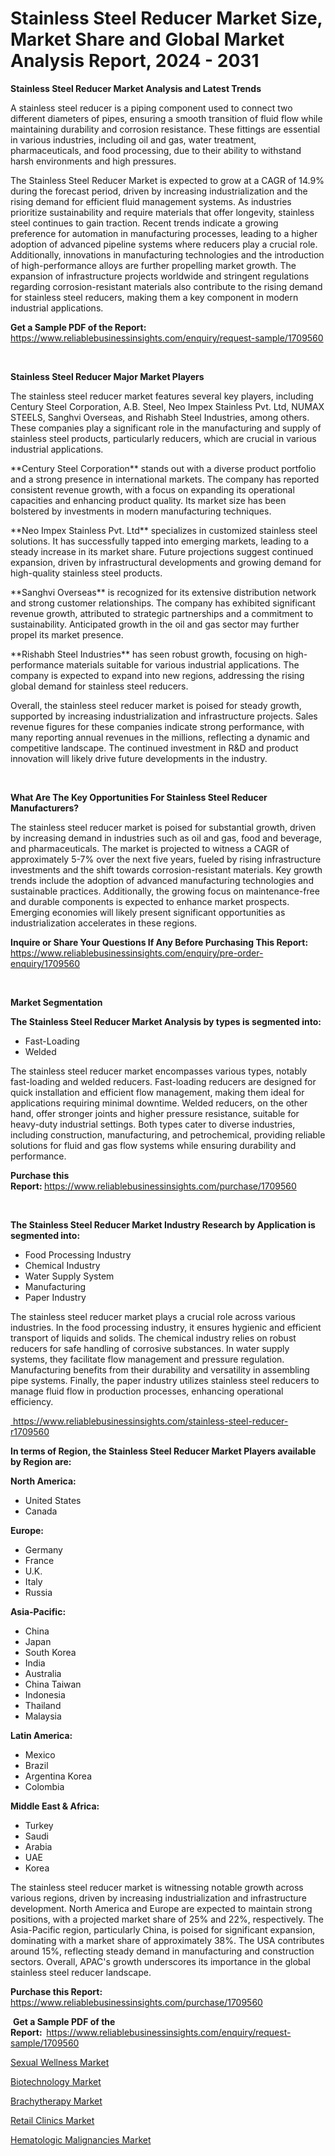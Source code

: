 <p><h1>Stainless Steel Reducer Market Size, Market Share and Global Market Analysis Report, 2024 - 2031</h1></p><p><strong>Stainless Steel Reducer Market Analysis and Latest Trends</strong></p>
<p><p>A stainless steel reducer is a piping component used to connect two different diameters of pipes, ensuring a smooth transition of fluid flow while maintaining durability and corrosion resistance. These fittings are essential in various industries, including oil and gas, water treatment, pharmaceuticals, and food processing, due to their ability to withstand harsh environments and high pressures.</p><p>The Stainless Steel Reducer Market is expected to grow at a CAGR of 14.9% during the forecast period, driven by increasing industrialization and the rising demand for efficient fluid management systems. As industries prioritize sustainability and require materials that offer longevity, stainless steel continues to gain traction. Recent trends indicate a growing preference for automation in manufacturing processes, leading to a higher adoption of advanced pipeline systems where reducers play a crucial role. Additionally, innovations in manufacturing technologies and the introduction of high-performance alloys are further propelling market growth. The expansion of infrastructure projects worldwide and stringent regulations regarding corrosion-resistant materials also contribute to the rising demand for stainless steel reducers, making them a key component in modern industrial applications.</p></p>
<p><strong>Get a Sample PDF of the Report:&nbsp;</strong> <a href="https://www.reliablebusinessinsights.com/enquiry/request-sample/1709560?utm_campaign=1723&utm_medium=2&utm_source=Github&utm_content=ia&utm_term=21102024&utm_id=stainless-steel-reducer">https://www.reliablebusinessinsights.com/enquiry/request-sample/1709560</a></p>
<p>&nbsp;</p>
<p><strong>Stainless Steel Reducer Major Market Players</strong></p>
<p><p>The stainless steel reducer market features several key players, including Century Steel Corporation, A.B. Steel, Neo Impex Stainless Pvt. Ltd, NUMAX STEELS, Sanghvi Overseas, and Rishabh Steel Industries, among others. These companies play a significant role in the manufacturing and supply of stainless steel products, particularly reducers, which are crucial in various industrial applications.</p><p>**Century Steel Corporation** stands out with a diverse product portfolio and a strong presence in international markets. The company has reported consistent revenue growth, with a focus on expanding its operational capacities and enhancing product quality. Its market size has been bolstered by investments in modern manufacturing techniques.</p><p>**Neo Impex Stainless Pvt. Ltd** specializes in customized stainless steel solutions. It has successfully tapped into emerging markets, leading to a steady increase in its market share. Future projections suggest continued expansion, driven by infrastructural developments and growing demand for high-quality stainless steel products.</p><p>**Sanghvi Overseas** is recognized for its extensive distribution network and strong customer relationships. The company has exhibited significant revenue growth, attributed to strategic partnerships and a commitment to sustainability. Anticipated growth in the oil and gas sector may further propel its market presence.</p><p>**Rishabh Steel Industries** has seen robust growth, focusing on high-performance materials suitable for various industrial applications. The company is expected to expand into new regions, addressing the rising global demand for stainless steel reducers.</p><p>Overall, the stainless steel reducer market is poised for steady growth, supported by increasing industrialization and infrastructure projects. Sales revenue figures for these companies indicate strong performance, with many reporting annual revenues in the millions, reflecting a dynamic and competitive landscape. The continued investment in R&D and product innovation will likely drive future developments in the industry.</p></p>
<p>&nbsp;</p>
<p><strong>What Are The Key Opportunities For Stainless Steel Reducer Manufacturers?</strong></p>
<p><p>The stainless steel reducer market is poised for substantial growth, driven by increasing demand in industries such as oil and gas, food and beverage, and pharmaceuticals. The market is projected to witness a CAGR of approximately 5-7% over the next five years, fueled by rising infrastructure investments and the shift towards corrosion-resistant materials. Key growth trends include the adoption of advanced manufacturing technologies and sustainable practices. Additionally, the growing focus on maintenance-free and durable components is expected to enhance market prospects. Emerging economies will likely present significant opportunities as industrialization accelerates in these regions.</p></p>
<p><strong>Inquire or Share Your Questions If Any Before Purchasing This Report:</strong> <a href="https://www.reliablebusinessinsights.com/enquiry/pre-order-enquiry/1709560?utm_campaign=1723&utm_medium=2&utm_source=Github&utm_content=ia&utm_term=21102024&utm_id=stainless-steel-reducer">https://www.reliablebusinessinsights.com/enquiry/pre-order-enquiry/1709560</a></p>
<p>&nbsp;</p>
<p><strong>Market Segmentation</strong></p>
<p><strong>The Stainless Steel Reducer Market Analysis by types is segmented into:</strong></p>
<p><ul><li>Fast-Loading</li><li>Welded</li></ul></p>
<p><p>The stainless steel reducer market encompasses various types, notably fast-loading and welded reducers. Fast-loading reducers are designed for quick installation and efficient flow management, making them ideal for applications requiring minimal downtime. Welded reducers, on the other hand, offer stronger joints and higher pressure resistance, suitable for heavy-duty industrial settings. Both types cater to diverse industries, including construction, manufacturing, and petrochemical, providing reliable solutions for fluid and gas flow systems while ensuring durability and performance.</p></p>
<p><strong>Purchase this Report:&nbsp;</strong><a href="https://www.reliablebusinessinsights.com/purchase/1709560?utm_campaign=1723&utm_medium=2&utm_source=Github&utm_content=ia&utm_term=21102024&utm_id=stainless-steel-reducer">https://www.reliablebusinessinsights.com/purchase/1709560</a></p>
<p>&nbsp;</p>
<p><strong>The Stainless Steel Reducer Market Industry Research by Application is segmented into:</strong></p>
<p><ul><li>Food Processing Industry</li><li>Chemical Industry</li><li>Water Supply System</li><li>Manufacturing</li><li>Paper Industry</li></ul></p>
<p><p>The stainless steel reducer market plays a crucial role across various industries. In the food processing industry, it ensures hygienic and efficient transport of liquids and solids. The chemical industry relies on robust reducers for safe handling of corrosive substances. In water supply systems, they facilitate flow management and pressure regulation. Manufacturing benefits from their durability and versatility in assembling pipe systems. Finally, the paper industry utilizes stainless steel reducers to manage fluid flow in production processes, enhancing operational efficiency.</p></p>
<p><a href="https://www.reliablebusinessinsights.com/stainless-steel-reducer-r1709560?utm_campaign=1723&utm_medium=2&utm_source=Github&utm_content=ia&utm_term=21102024&utm_id=stainless-steel-reducer">&nbsp;https://www.reliablebusinessinsights.com/stainless-steel-reducer-r1709560</a></p>
<p><strong>In terms of Region, the Stainless Steel Reducer Market Players available by Region are:</strong></p>
<p>
    <p> <strong> North America: </strong>
        <ul>
            <li>United States</li>
            <li>Canada</li>
        </ul>
        </p> 
    <p> <strong> Europe: </strong>
        <ul>
            <li>Germany</li>
            <li>France</li>
            <li>U.K.</li>
            <li>Italy</li>
            <li>Russia</li>
        </ul>
        </p> 
    <p> <strong> Asia-Pacific: </strong>
        <ul>
            <li>China</li>
            <li>Japan</li>
            <li>South Korea</li>
            <li>India</li>
            <li>Australia</li>
            <li>China Taiwan</li>
            <li>Indonesia</li>
            <li>Thailand</li>
            <li>Malaysia</li>
        </ul>
        </p> 
    <p> <strong> Latin America: </strong>
        <ul>
            <li>Mexico</li>
            <li>Brazil</li>
            <li>Argentina Korea</li>
            <li>Colombia</li>
        </ul>
        </p> 
    <p> <strong> Middle East & Africa: </strong>
        <ul>
            <li>Turkey</li>
            <li>Saudi</li>
            <li>Arabia</li>
            <li>UAE</li>
            <li>Korea</li>
        </ul>
    </p>
    </p>
<p><p>The stainless steel reducer market is witnessing notable growth across various regions, driven by increasing industrialization and infrastructure development. North America and Europe are expected to maintain strong positions, with a projected market share of 25% and 22%, respectively. The Asia-Pacific region, particularly China, is poised for significant expansion, dominating with a market share of approximately 38%. The USA contributes around 15%, reflecting steady demand in manufacturing and construction sectors. Overall, APAC's growth underscores its importance in the global stainless steel reducer landscape.</p></p>
<p><strong>Purchase this Report: </strong><a href="https://www.reliablebusinessinsights.com/purchase/1709560?utm_campaign=1723&utm_medium=2&utm_source=Github&utm_content=ia&utm_term=21102024&utm_id=stainless-steel-reducer">https://www.reliablebusinessinsights.com/purchase/1709560</a></p>
<p>&nbsp;<strong>Get a Sample PDF of the Report:&nbsp;&nbsp;</strong><a href="https://www.reliablebusinessinsights.com/enquiry/request-sample/1709560?utm_campaign=1723&utm_medium=2&utm_source=Github&utm_content=ia&utm_term=21102024&utm_id=stainless-steel-reducer">https://www.reliablebusinessinsights.com/enquiry/request-sample/1709560</a></p>
<p><strong></strong></p>
<p><p><a href="https://www.linkedin.com/pulse/sexual-wellness-market-segmentation-applications-types-growth-n1rzc?utm_campaign=1723&utm_medium=2&utm_source=Github&utm_content=ia&utm_term=21102024&utm_id=stainless-steel-reducer">Sexual Wellness Market</a></p><p><a href="https://www.linkedin.com/pulse/investing-biotechnology-market-trends-leading-products-regional-bicic?utm_campaign=1723&utm_medium=2&utm_source=Github&utm_content=ia&utm_term=21102024&utm_id=stainless-steel-reducer">Biotechnology Market</a></p><p><a href="https://www.linkedin.com/pulse/global-brachytherapy-market-landscape-future-trends-strategic-gcqwc?utm_campaign=1723&utm_medium=2&utm_source=Github&utm_content=ia&utm_term=21102024&utm_id=stainless-steel-reducer">Brachytherapy Market</a></p><p><a href="https://www.linkedin.com/pulse/retail-clinics-market-research-report-forecast-growth-prospects-pw6bc?utm_campaign=1723&utm_medium=2&utm_source=Github&utm_content=ia&utm_term=21102024&utm_id=stainless-steel-reducer">Retail Clinics Market</a></p><p><a href="https://www.linkedin.com/pulse/driving-forces-global-hematologic-malignancies-market-trends-f7ssc?utm_campaign=1723&utm_medium=2&utm_source=Github&utm_content=ia&utm_term=21102024&utm_id=stainless-steel-reducer">Hematologic Malignancies Market</a></p></p>